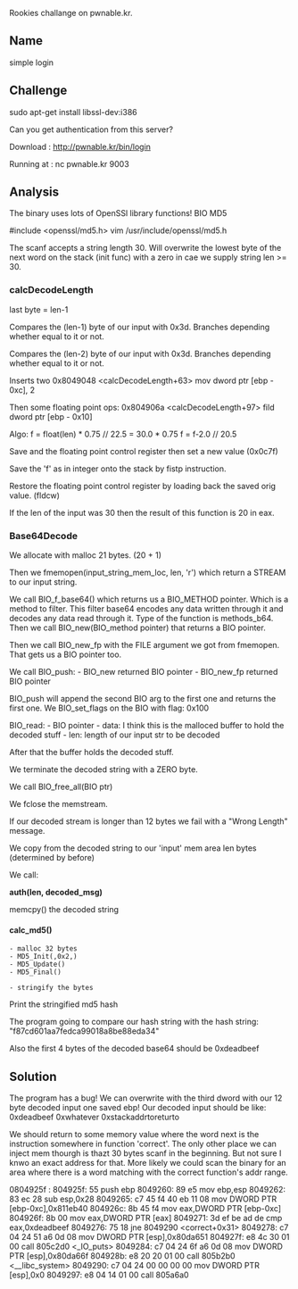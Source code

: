 Rookies challange on pwnable.kr.

## Name

simple login

## Challenge

sudo apt-get install libssl-dev:i386

Can you get authentication from this server?

Download : http://pwnable.kr/bin/login

Running at : nc pwnable.kr 9003


## Analysis

The binary uses lots of OpenSSl library functions!
BIO
MD5

#include <openssl/md5.h>
vim /usr/include/openssl/md5.h

The scanf accepts a string length 30. 
Will overwrite the lowest byte of the next word on the stack (init func) 
with a zero in cae we supply string len >= 30.

### calcDecodeLength

last byte = len-1

Compares the (len-1) byte of our input with 0x3d.
Branches depending whether equal to it or not.

Compares the (len-2) byte of our input with 0x3d.
Branches depending whether equal to it or not.

Inserts two
0x8049048 <calcDecodeLength+63>     mov    dword ptr [ebp - 0xc], 2

Then some floating point ops:
0x804906a <calcDecodeLength+97>     fild   dword ptr [ebp - 0x10]

Algo:
f = float(len) * 0.75           // 22.5 = 30.0 * 0.75
f = f-2.0                       // 20.5

Save and the floating point control register then set a new value (0x0c7f)

Save the 'f' as in integer onto the stack by fistp instruction.

Restore the floating point control register by loading back the saved orig value.
(fldcw)

If the len of the input was 30 then the result of this function is 20 in eax.

### Base64Decode

We allocate with malloc 21 bytes. (20 + 1)

Then we fmemopen(input_string_mem_loc, len, 'r') which return a STREAM to our
input string.

We call BIO_f_base64() which returns us a BIO_METHOD pointer. Which is a method
to filter. This filter base64 encodes any data written through it and decodes any
data read through it. Type of the function is methods_b64.
Then we call BIO_new(BIO_method pointer) that returns a BIO pointer.

Then we call BIO_new_fp with the FILE argument we got from fmemopen.
That gets us a BIO pointer too.

We call BIO_push:
    - BIO_new returned BIO pointer
    - BIO_new_fp returned BIO pointer

BIO_push will append the second BIO arg to the first one and returns the first one.
We BIO_set_flags on the BIO with flag: 0x100

BIO_read:
    - BIO pointer
    - data: I think this is the malloced buffer to hold the decoded stuff
    - len: length of our input str to be decoded

After that the buffer holds the decoded stuff.

We terminate the decoded string with a ZERO byte.

We call BIO_free_all(BIO ptr)

We fclose the memstream.

If our decoded stream is longer than 12 bytes we fail with a "Wrong Length" message.

We copy from the decoded string to our 'input' mem area len bytes (determined by before)

We call:

**auth(len, decoded_msg)**

memcpy() the decoded string

#### calc_md5()

    - malloc 32 bytes
    - MD5_Init(,0x2,)
    - MD5_Update()
    - MD5_Final()

    - stringify the bytes

Print the stringified md5 hash

The program going to compare our hash string with the hash string:
"f87cd601aa7fedca99018a8be88eda34"

Also the first 4 bytes of the decoded base64 should be 0xdeadbeef

## Solution

The program has a bug! We can overwrite with the third dword with our 12 byte decoded
input one saved ebp! 
Our decoded input should be like: 0xdeadbeef 0xwhatever 0xstackaddrtoreturto

We should return to some memory value where the word next is the instruction somewhere in
function 'correct'. The only other place we can inject mem thourgh is thazt 30 bytes scanf in the
beginning. But not sure I knwo an exact address for that.
More likely we could scan the binary for an area where there is a word matching with the correct function's addr range.
 

0804925f <correct>:
 804925f:       55                      push   ebp
 8049260:       89 e5                   mov    ebp,esp
 8049262:       83 ec 28                sub    esp,0x28
 8049265:       c7 45 f4 40 eb 11 08    mov    DWORD PTR [ebp-0xc],0x811eb40
 804926c:       8b 45 f4                mov    eax,DWORD PTR [ebp-0xc]
 804926f:       8b 00                   mov    eax,DWORD PTR [eax]
 8049271:       3d ef be ad de          cmp    eax,0xdeadbeef
 8049276:       75 18                   jne    8049290 <correct+0x31>
 8049278:       c7 04 24 51 a6 0d 08    mov    DWORD PTR [esp],0x80da651
 804927f:       e8 4c 30 01 00          call   805c2d0 <_IO_puts>
 8049284:       c7 04 24 6f a6 0d 08    mov    DWORD PTR [esp],0x80da66f
 804928b:       e8 20 20 01 00          call   805b2b0 <__libc_system>
 8049290:       c7 04 24 00 00 00 00    mov    DWORD PTR [esp],0x0
 8049297:       e8 04 14 01 00          call   805a6a0 <exit>







